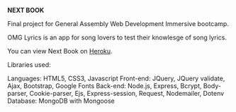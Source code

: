 <strong>NEXT BOOK</strong>

Final project for General Assembly Web Development Immersive bootcamp.

OMG Lyrics is an app for song lovers to test their knowlesge of song lyrics.

You can view Next Book on [Heroku](https://omglyrics.herokuapp.com).

Libraries used:

Languages: HTML5, CSS3, Javascript
Front-end: JQuery, JQuery validate, Ajax, Bootstrap, Google Fonts
Back-end: Node.js, Express, Bcrypt, Body-parser, Cookie-parser, Ejs, Express-session, Request, Nodemailer, Dotenv
Database: MongoDB with Mongoose
